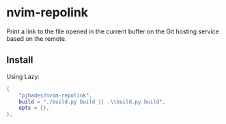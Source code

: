 # nvim-repolink

Print a link to the file opened in the current buffer on the Git hosting service based on the remote.

## Install

Using Lazy:

```lua
{
    "pjhades/nvim-repolink",
    build = "./build.py build || .\\build.py build",
    opts = {},
},
```
